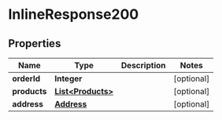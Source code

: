 # InlineResponse200

## Properties
Name | Type | Description | Notes
------------ | ------------- | ------------- | -------------
**orderId** | **Integer** |  |  [optional]
**products** | [**List&lt;Products&gt;**](Products.md) |  |  [optional]
**address** | [**Address**](Address.md) |  |  [optional]
